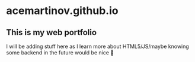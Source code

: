 # acemartinov.github.io

## This is my web portfolio

I will be adding stuff here as I learn more about HTML5/JS/maybe knowing some backend in the future would be nice 🤔
